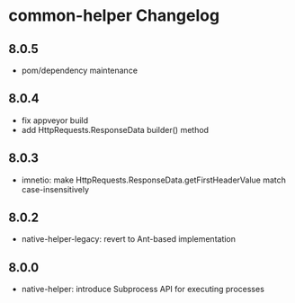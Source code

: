 common-helper Changelog
=======================

8.0.5
-----

* pom/dependency maintenance

8.0.4
-----

* fix appveyor build
* add HttpRequests.ResponseData builder() method

8.0.3
-----

* imnetio: make HttpRequests.ResponseData.getFirstHeaderValue match case-insensitively

8.0.2
-----

* native-helper-legacy: revert to Ant-based implementation

8.0.0
-----

* native-helper: introduce Subprocess API for executing processes
